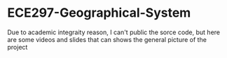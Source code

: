 # ECE297-Geographical-System
Due to academic integraity reason, I can't public the sorce code, but here are some videos and slides that can shows the general picture of the project
